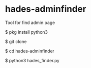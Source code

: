 # hades-adminfinder
Tool for find admin page

$ pkg install python3

$ git clone 


$ cd hades-adminfinder

$ python3 hades_finder.py
